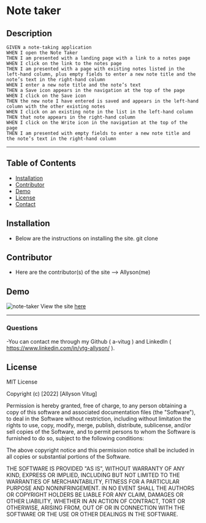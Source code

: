 # Note taker

## Description
```
GIVEN a note-taking application
WHEN I open the Note Taker
THEN I am presented with a landing page with a link to a notes page
WHEN I click on the link to the notes page
THEN I am presented with a page with existing notes listed in the left-hand column, plus empty fields to enter a new note title and the note’s text in the right-hand column
WHEN I enter a new note title and the note’s text
THEN a Save icon appears in the navigation at the top of the page
WHEN I click on the Save icon
THEN the new note I have entered is saved and appears in the left-hand column with the other existing notes
WHEN I click on an existing note in the list in the left-hand column
THEN that note appears in the right-hand column
WHEN I click on the Write icon in the navigation at the top of the page
THEN I am presented with empty fields to enter a new note title and the note’s text in the right-hand column
```

------------

## Table of Contents
- [Installation](#installation)
- [Contributor](#contributor)
- [Demo](#demo)
- [License](#license)
- [Contact](#contact)

## Installation 
- Below are the instructions on installing the site.
git clone

## Contributor
- Here are the contributor(s) of the site --> Allyson(me)

## Demo
![note-taker](./assets/note-taker.gif)
View the site [here](https://notetaker00.herokuapp.com/)

------------

### Questions
-You can contact me through my Github ( a-vitug ) and LinkedIn ( https://www.linkedin.com/in/vtg-allyson/ ). 

## License
MIT License

Copyright (c) [2022] [Allyson Vitug]

Permission is hereby granted, free of charge, to any person obtaining a copy
of this software and associated documentation files (the "Software"), to deal
in the Software without restriction, including without limitation the rights
to use, copy, modify, merge, publish, distribute, sublicense, and/or sell
copies of the Software, and to permit persons to whom the Software is
furnished to do so, subject to the following conditions:

The above copyright notice and this permission notice shall be included in all
copies or substantial portions of the Software.

THE SOFTWARE IS PROVIDED "AS IS", WITHOUT WARRANTY OF ANY KIND, EXPRESS OR
IMPLIED, INCLUDING BUT NOT LIMITED TO THE WARRANTIES OF MERCHANTABILITY,
FITNESS FOR A PARTICULAR PURPOSE AND NONINFRINGEMENT. IN NO EVENT SHALL THE
AUTHORS OR COPYRIGHT HOLDERS BE LIABLE FOR ANY CLAIM, DAMAGES OR OTHER
LIABILITY, WHETHER IN AN ACTION OF CONTRACT, TORT OR OTHERWISE, ARISING FROM,
OUT OF OR IN CONNECTION WITH THE SOFTWARE OR THE USE OR OTHER DEALINGS IN THE
SOFTWARE.